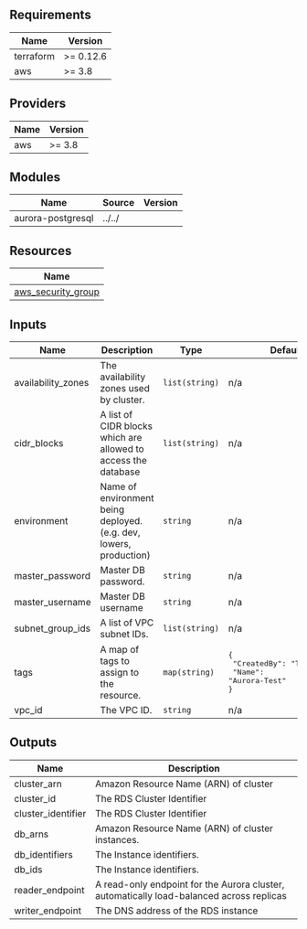 ## Requirements

| Name | Version |
|------|---------|
| terraform | >= 0.12.6 |
| aws | >= 3.8 |

## Providers

| Name | Version |
|------|---------|
| aws | >= 3.8 |

## Modules

| Name | Source | Version |
|------|--------|---------|
| aurora-postgresql | ../../ |  |

## Resources

| Name |
|------|
| [aws_security_group](https://registry.terraform.io/providers/hashicorp/aws/3.8/docs/resources/security_group) |

## Inputs

| Name | Description | Type | Default | Required |
|------|-------------|------|---------|:--------:|
| availability\_zones | The availability zones used by cluster. | `list(string)` | n/a | yes |
| cidr\_blocks | A list of CIDR blocks which are allowed to access the database | `list(string)` | n/a | yes |
| environment | Name of environment being deployed. (e.g. dev, lowers, production) | `string` | n/a | yes |
| master\_password | Master DB password. | `string` | n/a | yes |
| master\_username | Master DB username | `string` | n/a | yes |
| subnet\_group\_ids | A list of VPC subnet IDs. | `list(string)` | n/a | yes |
| tags | A map of tags to assign to the resource. | `map(string)` | <pre>{<br>  "CreatedBy": "Terraform",<br>  "Name": "Aurora-Test"<br>}</pre> | no |
| vpc\_id | The VPC ID. | `string` | n/a | yes |

## Outputs

| Name | Description |
|------|-------------|
| cluster\_arn | Amazon Resource Name (ARN) of cluster |
| cluster\_id | The RDS Cluster Identifier |
| cluster\_identifier | The RDS Cluster Identifier |
| db\_arns | Amazon Resource Name (ARN) of cluster instances. |
| db\_identifiers | The Instance identifiers. |
| db\_ids | The Instance identifiers. |
| reader\_endpoint | A read-only endpoint for the Aurora cluster, automatically load-balanced across replicas |
| writer\_endpoint | The DNS address of the RDS instance |
